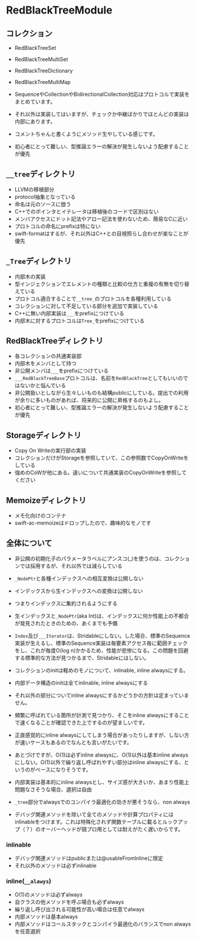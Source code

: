 # RedBlackTreeModule

## コレクション

- RedBlackTreeSet
- RedBlackTreeMultiSet
- RedBlackTreeDictionary
- RedBlackTreeMultiMap

- SequenceやCollectionやBidirectionalCollection対応はプロトコルで実装をまとめています。
- それ以外は実装してはいますが、チェックか中継ばかりでほとんどの実装は内部にあります。
- コメントちゃんと書くようにメソッド生やしている感じです。
- 初心者にとって難しい、型推論エラーの解決が発生しないよう配慮することが優先

## `__tree`ディレクトリ

- LLVMの移植部分
- protocol抽象となっている
- 命名は元のソースに倣う
- C++でのポインタとイテレータは移植後のコードで区別はない
- メンバアクセスにドット記法やアロー記法を使わないため、簡易なCに近い
- プロトコルの命名にprefixは特にない
- swift-formatはするが、それ以外はC++との目視照らし合わせが楽なことが優先

## `_Tree`ディレクトリ

- 内部木の実装
- 型インジェクションでエレメントの種類と比較の仕方と重複の有無を切り替えている
- プロトコル適合することで`__tree_`のプロトコルを各種利用している
- コレクションに対して不足している部分を追加で実装している
- C++に無い内部実装は`___`をprefixにつけている
- 内部木に対するプロトコルは`Tree_`をprefixにつけている

## RedBlackTreeディレクトリ

- 各コレクションの共通実装部
- 内部木をメンバとして持つ
- 非公開メンバは`___`をprefixにつけている
- `___RedBlackTreeBase`プロトコルは、名前を`RedBlackTree`としてもいいのではないかと悩んでいる
- 非公開扱いとしながら生々しいものも結構publicにしている。提出での利用が余りに多いものがあれば、将来的に公開に昇格するのもよし。
- 初心者にとって難しい、型推論エラーの解決が発生しないよう配慮することが優先

## Storageディレクトリ

- Copy On Writeの実行部の実装
- コレクションだけがStorageを参照していて、この参照数でCopyOnWriteをしている
- 強めのCoWが他にある。違いについて共通実装のCopyOnWriteを参照してください

## Memoizeディレクトリ

- メモ化向けのコンテナ
- swift-ac-memoizeはドロップしたので、趣味的なモノです

## 全体について

- 非公開の初期化子のパラメータラベルにアンスコ(_)を使うのは、コレクションでは採用するが、それ以外では減らしている
- `_NodePtr`と各種インデックスへの相互変換は公開しない
- インデックスから生インデックスへの変換は公開しない
- つまりインデックスに集約されるようにする
- 生インデックスと`_NodePtr`(aka Int)は、インデックスに何か性能上の不都合が発見されたときのための、あくまでも予備

- `Index`及び`___Iterator`は、Stridableにしない。した場合、標準のSequence実装が生えるし、標準のSequence実装は毎要素アクセス毎に範囲チェックをし、これが毎度O(log n)かかるため、性能が悲惨になる。この問題を回避する標準的な方法が見つかるまで、Stridableにはしない。

- コレクションのinitは軽めのモノについて、inlinable, inline alwaysにする。
- 内部データ構造のinitは全てinlinable, inline alwaysにする

- それ以外の部分についてinline alwaysにするかどうかの方針は定まっていません。
- 頻繁に呼ばれている箇所が計測で見つかり、そこをinline alwaysにすることで速くなることが確認できた上でするのが望ましいです。
- 正直感覚的にinline alwaysにしてしまう場合があったりしますが、しない方が速いケースもあるのでなんとも言いがたいです。
- あとづけですが、O(1)は必ずinline alwaysに、O(1)以外は基本inline alwaysにしない。O(1)以外で繰り返し呼ばれやすい部分はinline alwaysにする、というのがベースになりそうです。
- 内部実装は基本的にinline alwaysとし、サイズ感が大きいか、あまり性能上問題なさそうな場合、選択は自由
- `_tree`部分でalwaysでのコンパイラ最適化の効きが悪そうなら、non always

- デバッグ関連メソッドを除いて全てのメソッドや計算プロパティにはinlinableをつけます。これは特殊化されず関数テーブルに載るとルックアップ（？）のオーバーヘッドが競プロ用としては耐えがたく遅いからです。

### inlinable

- デバッグ関連メソッドはpublicまたは@usableFromInlineに限定
- それ以外のメソッドは必ずinlinable

### inline(`__alawys`)

- O(1)のメソッドは必ずalways
- 自クラスの他メソッドを呼ぶ場合も必ずalways
- 繰り返し呼び出される可能性が高い場合は任意でalways
- 内部メソッドは基本always
- 内部メソッドはコールスタックとコンパイラ最適化のバランスでnon alwaysを任意選択


